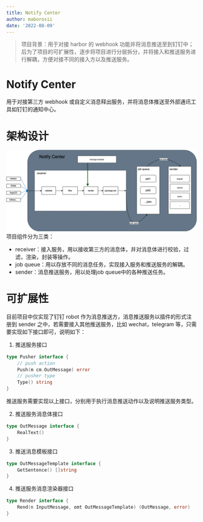 ```yaml
---
title: Notify Center
author: maborosii
date: '2022-08-09'
---
```

> 项目背景：用于对接 harbor 的 webhook 功能并将消息推送至到钉钉中；后为了项目的可扩展性，逐步将项目进行分层拆分，并将接入和推送服务进行解耦，方便对接不同的接入方以及推送服务。
# Notify Center

用于对接第三方 webhook 或自定义消息释出服务，并将消息体推送至外部通讯工具如钉钉的通知中心。
# 架构设计
![arch.png](doc/images/arch.png)
项目组件分为三类：
* receiver：接入服务，用以接收第三方的消息体，并对消息体进行校验，过滤，渲染，封装等操作。
* job queue：用以存放不同的消息任务，实现接入服务和推送服务的解耦。
* sender：消息推送服务，用以处理job queue中的各种推送任务。

# 可扩展性
目前项目中仅实现了钉钉 robot 作为消息推送方，消息推送服务以插件的形式注册到 sender 之中，若需要接入其他推送服务，比如 wechat，telegram 等，只需要实现如下接口即可，说明如下：
1. 推送服务接口
```go
type Pusher interface {
	// push action
	Push(m cm.OutMessage) error
	// pusher type
	Type() string
}
```
推送服务需要实现以上接口，分别用于执行消息推送动作以及说明推送服务类型。

2. 推送服务消息体接口
```go
type OutMessage interface {
	RealText()
}
```

3. 推送消息模板接口
```go
type OutMessageTemplate interface {
	GetSentence() []string
}
``` 

4. 推送服务消息渲染器接口
```go
type Render interface {
	Rend(n InputMessage, omt OutMessageTemplate) (OutMessage, error)
}
```

